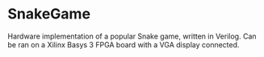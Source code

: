 # SnakeGame

Hardware implementation of a popular Snake game, written in Verilog.
Can be ran on a Xilinx Basys 3 FPGA board with a VGA display connected.
